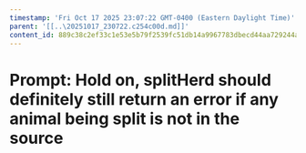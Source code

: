 ```yaml
---
timestamp: 'Fri Oct 17 2025 23:07:22 GMT-0400 (Eastern Daylight Time)'
parent: '[[..\20251017_230722.c254c00d.md]]'
content_id: 889c38c2ef33c1e53e5b79f2539fc51db14a9967783dbecd44aa729244af7174
---
```


# Prompt: Hold on, splitHerd should definitely still return an error if any animal being split is not in the source

